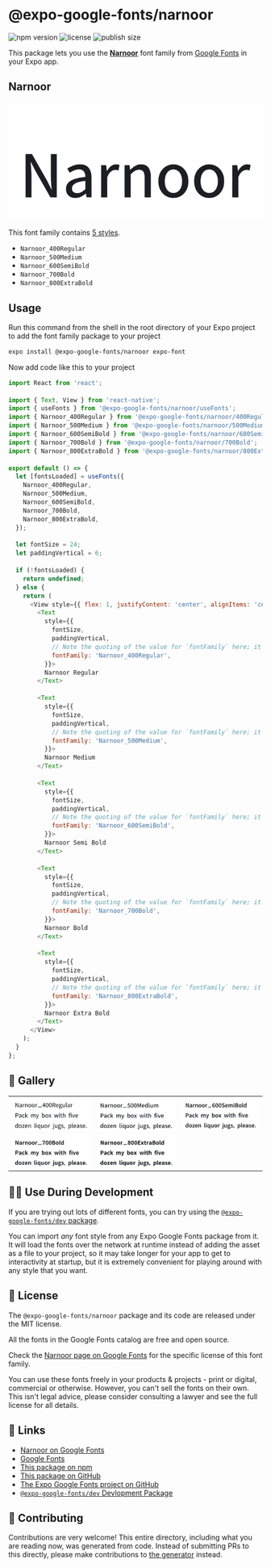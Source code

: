 # @expo-google-fonts/narnoor

![npm version](https://flat.badgen.net/npm/v/@expo-google-fonts/narnoor)
![license](https://flat.badgen.net/github/license/expo/google-fonts)
![publish size](https://flat.badgen.net/packagephobia/install/@expo-google-fonts/narnoor)

This package lets you use the [**Narnoor**](https://fonts.google.com/specimen/Narnoor) font family from [Google Fonts](https://fonts.google.com/) in your Expo app.

## Narnoor

![Narnoor](./font-family.png)

This font family contains [5 styles](#-gallery).

- `Narnoor_400Regular`
- `Narnoor_500Medium`
- `Narnoor_600SemiBold`
- `Narnoor_700Bold`
- `Narnoor_800ExtraBold`

## Usage

Run this command from the shell in the root directory of your Expo project to add the font family package to your project
```sh
expo install @expo-google-fonts/narnoor expo-font
```

Now add code like this to your project
```js
import React from 'react';

import { Text, View } from 'react-native';
import { useFonts } from '@expo-google-fonts/narnoor/useFonts';
import { Narnoor_400Regular } from '@expo-google-fonts/narnoor/400Regular';
import { Narnoor_500Medium } from '@expo-google-fonts/narnoor/500Medium';
import { Narnoor_600SemiBold } from '@expo-google-fonts/narnoor/600SemiBold';
import { Narnoor_700Bold } from '@expo-google-fonts/narnoor/700Bold';
import { Narnoor_800ExtraBold } from '@expo-google-fonts/narnoor/800ExtraBold';

export default () => {
  let [fontsLoaded] = useFonts({
    Narnoor_400Regular,
    Narnoor_500Medium,
    Narnoor_600SemiBold,
    Narnoor_700Bold,
    Narnoor_800ExtraBold,
  });

  let fontSize = 24;
  let paddingVertical = 6;

  if (!fontsLoaded) {
    return undefined;
  } else {
    return (
      <View style={{ flex: 1, justifyContent: 'center', alignItems: 'center' }}>
        <Text
          style={{
            fontSize,
            paddingVertical,
            // Note the quoting of the value for `fontFamily` here; it expects a string!
            fontFamily: 'Narnoor_400Regular',
          }}>
          Narnoor Regular
        </Text>

        <Text
          style={{
            fontSize,
            paddingVertical,
            // Note the quoting of the value for `fontFamily` here; it expects a string!
            fontFamily: 'Narnoor_500Medium',
          }}>
          Narnoor Medium
        </Text>

        <Text
          style={{
            fontSize,
            paddingVertical,
            // Note the quoting of the value for `fontFamily` here; it expects a string!
            fontFamily: 'Narnoor_600SemiBold',
          }}>
          Narnoor Semi Bold
        </Text>

        <Text
          style={{
            fontSize,
            paddingVertical,
            // Note the quoting of the value for `fontFamily` here; it expects a string!
            fontFamily: 'Narnoor_700Bold',
          }}>
          Narnoor Bold
        </Text>

        <Text
          style={{
            fontSize,
            paddingVertical,
            // Note the quoting of the value for `fontFamily` here; it expects a string!
            fontFamily: 'Narnoor_800ExtraBold',
          }}>
          Narnoor Extra Bold
        </Text>
      </View>
    );
  }
};

```

## 🔡 Gallery


||||
|-|-|-|
|![Narnoor_400Regular](.//400Regular/Narnoor_400Regular.ttf.png)|![Narnoor_500Medium](.//500Medium/Narnoor_500Medium.ttf.png)|![Narnoor_600SemiBold](.//600SemiBold/Narnoor_600SemiBold.ttf.png)||
|![Narnoor_700Bold](.//700Bold/Narnoor_700Bold.ttf.png)|![Narnoor_800ExtraBold](.//800ExtraBold/Narnoor_800ExtraBold.ttf.png)|||


## 👩‍💻 Use During Development

If you are trying out lots of different fonts, you can try using the [`@expo-google-fonts/dev` package](https://github.com/freeboub/google-fonts/tree/master/font-packages/dev#readme).

You can import *any* font style from any Expo Google Fonts package from it. It will load the fonts
over the network at runtime instead of adding the asset as a file to your project, so it may take longer
for your app to get to interactivity at startup, but it is extremely convenient
for playing around with any style that you want.

## 📖 License

The `@expo-google-fonts/narnoor` package and its code are released under the MIT license.

All the fonts in the Google Fonts catalog are free and open source.

Check the [Narnoor page on Google Fonts](https://fonts.google.com/specimen/Narnoor) for the specific license of this font family.

You can use these fonts freely in your products & projects - print or digital, commercial or otherwise. However, you can't sell the fonts on their own. This isn't legal advice, please consider consulting a lawyer and see the full license for all details.

## 🔗 Links

- [Narnoor on Google Fonts](https://fonts.google.com/specimen/Narnoor)
- [Google Fonts](https://fonts.google.com/)
- [This package on npm](https://www.npmjs.com/package/@expo-google-fonts/narnoor)
- [This package on GitHub](https://github.com/freeboub/google-fonts/tree/master/font-packages/narnoor)
- [The Expo Google Fonts project on GitHub](https://github.com/freeboub/google-fonts)
- [`@expo-google-fonts/dev` Devlopment Package](https://github.com/freeboub/google-fonts/tree/master/font-packages/dev)

## 🤝 Contributing

Contributions are very welcome! This entire directory, including what you are reading now, was generated from code. Instead of submitting PRs to this directly, please make contributions to [the generator](https://github.com/freeboub/google-fonts/tree/master/packages/generator) instead.
